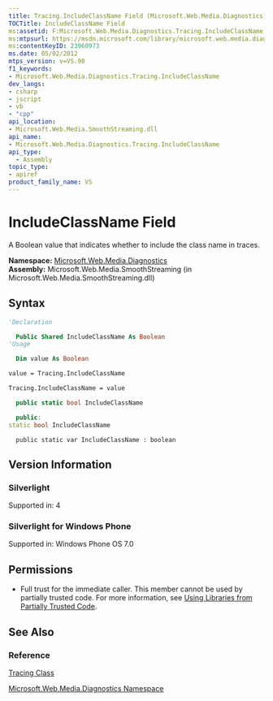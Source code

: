 ```yaml
---
title: Tracing.IncludeClassName Field (Microsoft.Web.Media.Diagnostics)
TOCTitle: IncludeClassName Field
ms:assetid: F:Microsoft.Web.Media.Diagnostics.Tracing.IncludeClassName
ms:mtpsurl: https://msdn.microsoft.com/library/microsoft.web.media.diagnostics.tracing.includeclassname(v=VS.90)
ms:contentKeyID: 23960973
ms.date: 05/02/2012
mtps_version: v=VS.90
f1_keywords:
- Microsoft.Web.Media.Diagnostics.Tracing.IncludeClassName
dev_langs:
- csharp
- jscript
- vb
- "cpp"
api_location:
- Microsoft.Web.Media.SmoothStreaming.dll
api_name:
- Microsoft.Web.Media.Diagnostics.Tracing.IncludeClassName
api_type:
  - Assembly
topic_type:
- apiref
product_family_name: VS
---
```


# IncludeClassName Field

A Boolean value that indicates whether to include the class name in traces.

**Namespace:**  [Microsoft.Web.Media.Diagnostics](microsoft-web-media-diagnostics-namespace_1.md)  
**Assembly:**  Microsoft.Web.Media.SmoothStreaming (in Microsoft.Web.Media.SmoothStreaming.dll)

## Syntax

```vb
'Declaration

  Public Shared IncludeClassName As Boolean
'Usage

  Dim value As Boolean

value = Tracing.IncludeClassName

Tracing.IncludeClassName = value
```

```csharp
  public static bool IncludeClassName
```

```cpp
  public:
static bool IncludeClassName
```

```jscript
  public static var IncludeClassName : boolean
```

## Version Information

### Silverlight

Supported in: 4  

### Silverlight for Windows Phone

Supported in: Windows Phone OS 7.0  

## Permissions

  - Full trust for the immediate caller. This member cannot be used by partially trusted code. For more information, see [Using Libraries from Partially Trusted Code](https://msdn.microsoft.com/library/8skskf63).

## See Also

### Reference

[Tracing Class](tracing-class-microsoft-web-media-diagnostics_1.md)

[Microsoft.Web.Media.Diagnostics Namespace](microsoft-web-media-diagnostics-namespace_1.md)
